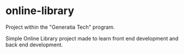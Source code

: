 # online-library
Project within the "Generatia Tech" program.

Simple Online Library project made to learn front end development and back end development.

